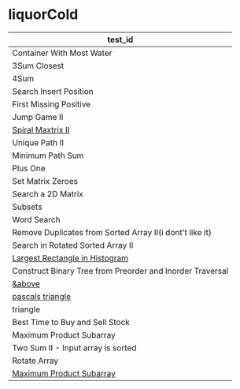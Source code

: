 # liquorCold

| test_id |
|------|
|Container With Most Water|
|3Sum Closest|
|4Sum|
|Search Insert Position|
|First Missing Positive|
|Jump Game II|
|[Spiral Maxtrix II](https://leetcode.com/problems/spiral-matrix-ii/discuss/22282/4-9-lines-Python-solutions)|
|Unique Path II|
|Minimum Path Sum|
|Plus One|
|Set Matrix Zeroes|
|Search a 2D Matrix|
|Subsets|
|Word Search|
|Remove Duplicates from Sorted Array II(i dont't like it)|
|Search in Rotated Sorted Array II|
|[Largest Rectangle in Histogram ](https://leetcode.com/problems/largest-rectangle-in-histogram/description/)|
|Construct Binary Tree from Preorder and Inorder Traversal|
|[&above](https://leetcode.com/problems/construct-binary-tree-from-inorder-and-postorder-traversal/)|
|[pascals triangle](https://leetcode.com/problems/pascals-triangle-ii/)|
| triangle|(https://leetcode.com/problems/triangle/)
| Best Time to Buy and Sell Stock |(https://leetcode.com/problems/best-time-to-buy-and-sell-stock-iii/)
| Maximum Product Subarray |
| Two Sum II - Input array is sorted |
| Rotate Array |
|[Maximum Product Subarray](https://leetcode.com/problems/maximum-product-subarray/)|
